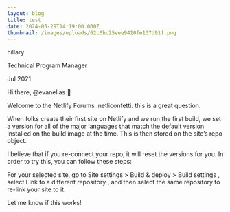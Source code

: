 ```yaml
---
layout: blog
title: test
date: 2024-05-29T14:19:00.000Z
thumbnail: /images/uploads/62c6bc25eee9410fe137d91f.png
---
```

hillary

Technical Program Manager

Jul 2021



Hi there, @evanelias :wave:



Welcome to the Netlify Forums :netliconfetti: this is a great question.



When folks create their first site on Netlify and we run the first build, we set a version for all of the major languages that match the default version installed on the build image at the time. This is then stored on the site’s repo object.



I believe that if you re-connect your repo, it will reset the versions for you. In order to try this, you can follow these steps:



For your selected site, go to Site settings > Build & deploy > Build settings , select Link to a different repository , and then select the same repository to re-link your site to it.



Let me know if this works!
